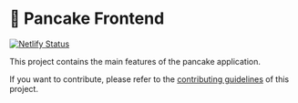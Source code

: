 # 🥞 Pancake Frontend

[![Netlify Status](https://api.netlify.com/api/v1/badges/ae2459b7-4203-49bb-a114-f42867d8cd47/deploy-status)](https://app.netlify.com/sites/pensive-carson-20f19e/deploys)


This project contains the main features of the pancake application.

If you want to contribute, please refer to the [contributing guidelines](./CONTRIBUTING.md) of this project.
